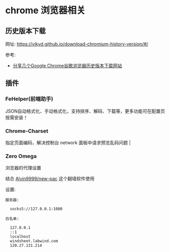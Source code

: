 <!--#region
@author 吴钦飞
@email wuqinfei@qq.com
@create date 2025-04-25 16:53:59
@modify date 2025-04-25 16:54:00
@desc [description]
#endregion-->

# chrome 浏览器相关

## 历史版本下载

网址: https://vikyd.github.io/download-chromium-history-version/#/

参考:

* [分享几个Google Chrome谷歌浏览器历史版本下载网站](https://blog.csdn.net/yuan2019035055/article/details/136607093)

## 插件

### FeHelper(前端助手)

JSON自动格式化、手动格式化，支持排序、解码、下载等，更多功能可在配置页按需安装！

### Chrome-Charset

指定页面编码，解决控制台 network 面板中请求预览乱码问题 |

### Zero Omega

浏览器的代理设置

结合 [Alvin9999/new-pac](https://github.com/Alvin9999/new-pac/wiki) 这个翻墙软件使用

设置:

```text
服务器:

  socks5://127.0.0.1:1080

白名单:

  127.0.0.1
  ::1
  localhost
  windsheet.labwind.com
  120.27.131.214
```

